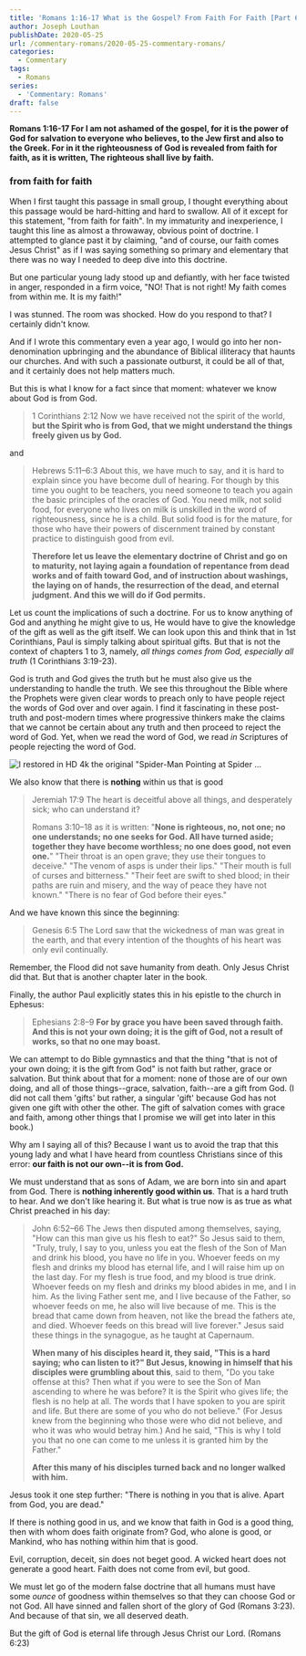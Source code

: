 ```yaml
---
title: 'Romans 1:16-17 What is the Gospel? From Faith For Faith [Part 6]'
author: Joseph Louthan
publishDate: 2020-05-25
url: /commentary-romans/2020-05-25-commentary-romans/
categories:
  - Commentary
tags:
  - Romans
series:
  - 'Commentary: Romans'
draft: false
---
```


**Romans 1:16-17 For I am not ashamed of the gospel, for it is the power of God for salvation to everyone who believes, to the Jew first and also to the Greek. For in it the righteousness of God is revealed from faith for faith, as it is written, The righteous shall live by faith.**

### from faith for faith

When I first taught this passage in small group, I thought everything about this passage would be hard-hitting and hard to swallow. All of it except for this statement, "from faith for faith". In my immaturity and inexperience, I taught this line as almost a throwaway, obvious point of doctrine. I attempted to glance past it by claiming, "and of course, our faith comes Jesus Christ" as if I was saying something so primary and elementary that there was no way I needed to deep dive into this doctrine.

But one particular young lady stood up and defiantly, with her face twisted in anger, responded in a firm voice, "NO! That is not right! My faith comes from within me. It is my faith!"

I was stunned. The room was shocked. How do you respond to that? I certainly didn't know.

And if I wrote this commentary even a year ago, I would go into her non-denomination upbringing and the abundance of Biblical illiteracy that haunts our churches. And with such a passionate outburst, it could be all of that, and it certainly does not help matters much.

But this is what I know for a fact since that moment: whatever we know about God is from God.

>1 Corinthians 2:12 Now we have received not the spirit of the world, **but the Spirit who is from God, that we might understand the things freely given us by God.**

and

>Hebrews 5:11–6:3 About this, we have much to say, and it is hard to explain since you have become dull of hearing. For though by this time you ought to be teachers, you need someone to teach you again the basic principles of the oracles of God. You need milk, not solid food, for everyone who lives on milk is unskilled in the word of righteousness, since he is a child. But solid food is for the mature, for those who have their powers of discernment trained by constant practice to distinguish good from evil.
>
>**Therefore let us leave the elementary doctrine of Christ and go on to maturity, not laying again a foundation of repentance from dead works and of faith toward God, and of instruction about washings, the laying on of hands, the resurrection of the dead, and eternal judgment. And this we will do if God permits.**

Let us count the implications of such a doctrine. For us to know anything of God and anything he might give to us, He would have to give the knowledge of the gift as well as the gift itself. We can look upon this and think that in 1st Corinthians, Paul is simply talking about spiritual gifts. But that is not the context of chapters 1 to 3, namely, *all things comes from God, especially all truth* (1 Corinthians 3:19-23).

God is truth and God gives the truth but he must also give us the understanding to handle the truth. We see this throughout the Bible where the Prophets were given clear words to preach only to have people reject the words of God over and over again. I find it fascinating in these post-truth and post-modern times where progressive thinkers make the claims that we cannot be certain about any truth and then proceed to reject the word of God. Yet, when we read the word of God, we read *in* Scriptures of people rejecting the word of God.

![I restored in HD 4k the original "Spider-Man Pointing at Spider ...](../../images/bekphnqftcb41.jpg)

We also know that there is **nothing** within us that is good

>Jeremiah 17:9 The heart is deceitful above all things, and desperately sick; who can understand it?
>
>Romans 3:10–18 as it is written: "**None is righteous, no, not one; no one understands; no one seeks for God. All have turned aside; together they have become worthless; no one does good, not even one.**" "Their throat is an open grave; they use their tongues to deceive." "The venom of asps is under their lips." "Their mouth is full of curses and bitterness." "Their feet are swift to shed blood; in their paths are ruin and misery, and the way of peace they have not known." "There is no fear of God before their eyes."

And we have known this since the beginning:

>Genesis 6:5 The Lord saw that the wickedness of man was great in the earth, and that every intention of the thoughts of his heart was only evil continually.

Remember, the Flood did not save humanity from death. Only Jesus Christ did that. But that is another chapter later in the book.

Finally, the author Paul explicitly states this in his epistle to the church in Ephesus:

>Ephesians 2:8–9 **For by grace you have been saved through faith. And this is not your own doing; it is the gift of God, not a result of works, so that no one may boast.**

We can attempt to do Bible gymnastics and that the thing "that is not of your own doing; it is the gift from God" is not faith but rather, grace or salvation. But think about that for a moment: none of those are of our own doing, and all of those things--grace, salvation, faith--are a gift from God. (I did not call them 'gifts' but rather, a singular 'gift' because God has not given one gift with other the other. The gift of salvation comes with grace and faith, among other things that I promise we will get into later in this book.)

Why am I saying all of this? Because I want us to avoid the trap that this young lady and what I have heard from countless Christians since of this error: **our faith is not our own--it is from God.**

We must understand that as sons of Adam, we are born into sin and apart from God. There is **nothing inherently good within us**. That is a hard truth to hear. And we don't like hearing it. But what is true now is as true as what Christ preached in his day:

>John 6:52–66 The Jews then disputed among themselves, saying, "How can this man give us his flesh to eat?" So Jesus said to them, "Truly, truly, I say to you, unless you eat the flesh of the Son of Man and drink his blood, you have no life in you. Whoever feeds on my flesh and drinks my blood has eternal life, and I will raise him up on the last day. For my flesh is true food, and my blood is true drink. Whoever feeds on my flesh and drinks my blood abides in me, and I in him. As the living Father sent me, and I live because of the Father, so whoever feeds on me, he also will live because of me. This is the bread that came down from heaven, not like the bread the fathers ate, and died. Whoever feeds on this bread will live forever." Jesus said these things in the synagogue, as he taught at Capernaum.
>
>**When many of his disciples heard it, they said, "This is a hard saying; who can listen to it?" But Jesus, knowing in himself that his disciples were grumbling about this**, said to them, "Do you take offense at this? Then what if you were to see the Son of Man ascending to where he was before? It is the Spirit who gives life; the flesh is no help at all. The words that I have spoken to you are spirit and life. But there are some of you who do not believe." (For Jesus knew from the beginning who those were who did not believe, and who it was who would betray him.) And he said, "This is why I told you that no one can come to me unless it is granted him by the Father."
>
>**After this many of his disciples turned back and no longer walked with him.**

Jesus took it one step further: "There is nothing in you that is alive. Apart from God, you are dead."

If there is nothing good in us, and we know that faith in God is a good thing, then with whom does faith originate from? God, who alone is good, or Mankind, who has nothing within him that is good.

Evil, corruption, deceit, sin does not beget good. A wicked heart does not generate a good heart. Faith does not come from evil, but good.

We must let go of the modern false doctrine that all humans must have some *ounce* of goodness within themselves so that they can choose God or not God. All have sinned and fallen short of the glory of God (Romans 3:23). And because of that sin, we all deserved death.

But the gift of God is eternal life through Jesus Christ our Lord. (Romans 6:23)
